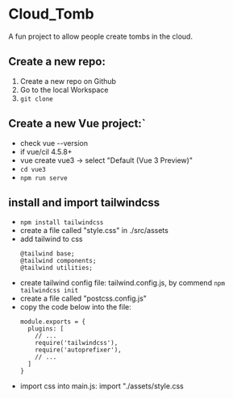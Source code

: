 # Cloud_Tomb

A fun project to allow people create tombs in the cloud.

## Create a new repo:
1. Create a new repo on Github
1. Go to the local Workspace 
1. `git clone`

## Create a new Vue project:`
- check vue --version
- if vue/cil 4.5.8+
- vue create vue3 -> select "Default (Vue 3 Preview)"
- `cd vue3`
- `npm run serve`

## install and import tailwindcss 
- `npm install tailwindcss`
- create a file called "style.css" in ./src/assets
- add tailwind to css
    ```
    @tailwind base;          
    @tailwind components;          
    @tailwind utilities;
    ```
- create tailwind config file: tailwind.config.js, by commend `npm tailwindcss init`
- create a file called "postcss.config.js"
- copy the code below into the file:
    ```
    module.exports = {
      plugins: [
        // ...
        require('tailwindcss'),
        require('autoprefixer'),
        // ...
      ]
    }
    ```
- import css into main.js: import "./assets/style.css
      
